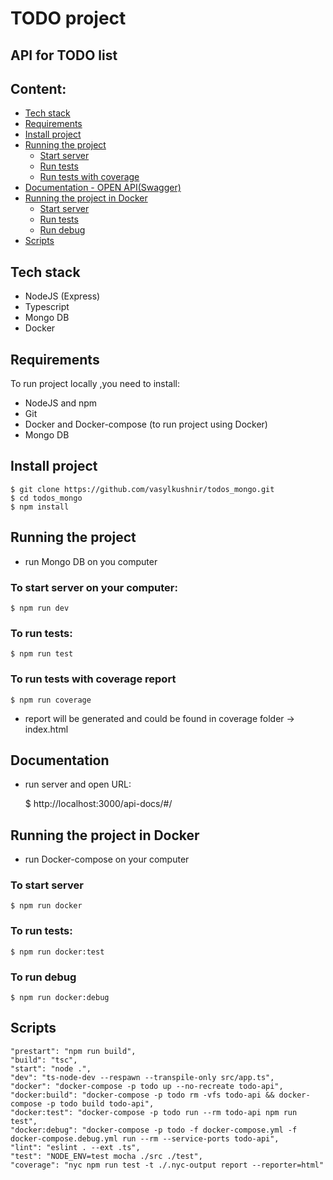 # TODO project
API for TODO list
---
## Content:
  - [Tech stack](#tech-stack)
  - [Requirements](#requirements)
  - [Install project](#install-project)
  - [Running the project](#running-the-project)
    - [Start server](#to-start-server-on-your-computer)
    - [Run tests](#to-run-tests)
    - [Run tests with coverage](#to-run-tests-with-coverage-report)
  - [Documentation - OPEN API(Swagger)](#documentation)
  - [Running the project in Docker](#running-the-project-in-docker)
    - [Start server](#to-start-server)
    - [Run tests](#to-run-test)
    - [Run debug](#to-run-debug)
  - [Scripts](#scripts)

## Tech stack
- NodeJS (Express)
- Typescript
- Mongo DB
- Docker

## Requirements

To run project locally ,you need to install:
- NodeJS and npm
- Git
- Docker and Docker-compose (to run project using Docker)
- Mongo DB 

## Install project

    $ git clone https://github.com/vasylkushnir/todos_mongo.git
    $ cd todos_mongo
    $ npm install

## Running the project
- run Mongo DB on you computer
### To start server on your computer:

    $ npm run dev

### To run tests:

    $ npm run test

### To run tests with coverage report

    $ npm run coverage

- report will be generated and could be found in coverage folder -> index.html

## Documentation
- run server and open URL:
   
    $ http://localhost:3000/api-docs/#/

## Running the project in Docker
- run Docker-compose on your computer
### To start server

    $ npm run docker

### To run tests:

    $ npm run docker:test

### To run debug

    $ npm run docker:debug

## Scripts

    "prestart": "npm run build",
    "build": "tsc",
    "start": "node .",
    "dev": "ts-node-dev --respawn --transpile-only src/app.ts",
    "docker": "docker-compose -p todo up --no-recreate todo-api",
    "docker:build": "docker-compose -p todo rm -vfs todo-api && docker-compose -p todo build todo-api",
    "docker:test": "docker-compose -p todo run --rm todo-api npm run test",
    "docker:debug": "docker-compose -p todo -f docker-compose.yml -f docker-compose.debug.yml run --rm --service-ports todo-api",
    "lint": "eslint . --ext .ts",
    "test": "NODE_ENV=test mocha ./src ./test",
    "coverage": "nyc npm run test -t ./.nyc-output report --reporter=html"
    

